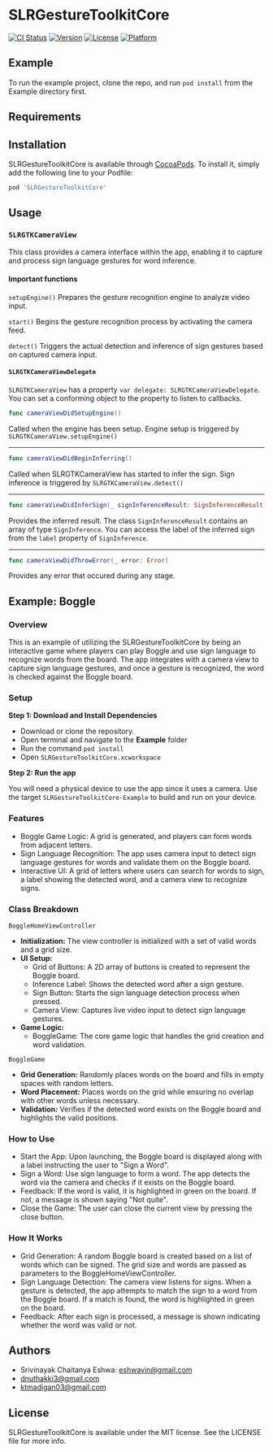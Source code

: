 # SLRGestureToolkitCore

[![CI Status](https://img.shields.io/travis/eshwavin@gmail.com/SLRGestureToolkitCore.svg?style=flat)](https://travis-ci.org/eshwavin@gmail.com/SLRGestureToolkitCore)
[![Version](https://img.shields.io/cocoapods/v/SLRGestureToolkitCore.svg?style=flat)](https://cocoapods.org/pods/SLRGestureToolkitCore)
[![License](https://img.shields.io/cocoapods/l/SLRGestureToolkitCore.svg?style=flat)](https://cocoapods.org/pods/SLRGestureToolkitCore)
[![Platform](https://img.shields.io/cocoapods/p/SLRGestureToolkitCore.svg?style=flat)](https://cocoapods.org/pods/SLRGestureToolkitCore)

## Example

To run the example project, clone the repo, and run `pod install` from the Example directory first.

## Requirements

## Installation

SLRGestureToolkitCore is available through [CocoaPods](https://cocoapods.org). To install
it, simply add the following line to your Podfile:

```ruby
pod 'SLRGestureToolkitCore'
```

## Usage

### `SLRGTKCameraView`
This class provides a camera interface within the app, enabling it to capture and process sign language gestures for word inference.

#### Important functions
`setupEngine()`
Prepares the gesture recognition engine to analyze video input.

`start()`
Begins the gesture recognition process by activating the camera feed.

`detect()` 
Triggers the actual detection and inference of sign gestures based on captured camera input.

#### `SLRGTKCameraViewDelegate`

`SLRGTKCameraView` has a property `var delegate: SLRGTKCameraViewDelegate`. You can set a conforming object to the property to listen to callbacks.

```swift
func cameraViewDidSetupEngine()
```
Called when the engine has been setup. Engine setup is triggered by `SLRGTKCameraView.setupEngine()`

---

```swift
func cameraViewDidBeginInferring()
```
Called when SLRGTKCameraView has started to infer the sign. Sign inference is triggered by `SLRGTKCameraView.detect()`

---


```swift
func cameraViewDidInferSign(_ signInferenceResult: SignInferenceResult)
```
Provides the inferred result. The class `SignInferenceResult` contains an array of type `SignInference`. You can access the label of the inferred sign from the `label` property of `SignInference`.  

---


```swift
func cameraViewDidThrowError(_ error: Error)
```
Provides any error that occured during any stage.

## Example: Boggle

### Overview
This is an example of utilizing the SLRGestureToolkitCore by being an interactive game where players can play Boggle and use sign language to recognize words from the board. The app integrates with a camera view to capture sign language gestures, and once a gesture is recognized, the word is checked against the Boggle board.

### Setup

**Step 1: Download and Install Dependencies**

- Download or clone the repository.
- Open terminal and navigate to the **Example** folder
- Run the command `pod install`
- Open `SLRGestureToolkitCore.xcworkspace`

**Step 2: Run the app**

You will need a physical device to use the app since it uses a camera. Use the target `SLRGestureToolkitCore-Example` to build and run on your device.

### Features

- Boggle Game Logic: A grid is generated, and players can form words from adjacent letters.
- Sign Language Recognition: The app uses camera input to detect sign language gestures for words and validate them on the Boggle board.
- Interactive UI: A grid of letters where users can search for words to sign, a label showing the detected word, and a camera view to recognize signs.

### Class Breakdown

`BoggleHomeViewController`
- **Initialization:** The view controller is initialized with a set of valid words and a grid size.
- **UI Setup:**
	- Grid of Buttons: A 2D array of buttons is created to represent the Boggle board.
	- Inference Label: Shows the detected word after a sign gesture.
	- Sign Button: Starts the sign language detection process when pressed.
	- Camera View: Captures live video input to detect sign language gestures.
- **Game Logic:**
	- BoggleGame: The core game logic that handles the grid creation and word validation.

`BoggleGame`
- **Grid Generation:** Randomly places words on the board and fills in empty spaces with random letters.
- **Word Placement:** Places words on the grid while ensuring no overlap with other words unless necessary.
- **Validation:** Verifies if the detected word exists on the Boggle board and highlights the valid positions.


### How to Use
- Start the App: Upon launching, the Boggle board is displayed along with a label instructing the user to "Sign a Word".
- Sign a Word: Use sign language to form a word. The app detects the word via the camera and checks if it exists on the Boggle board.
- Feedback: If the word is valid, it is highlighted in green on the board. If not, a message is shown saying "Not quite".
- Close the Game: The user can close the current view by pressing the close button.


### How It Works
- Grid Generation: A random Boggle board is created based on a list of words which can be signed. The grid size and words are passed as parameters to the BoggleHomeViewController.
- Sign Language Detection: The camera view listens for signs. When a gesture is detected, the app attempts to match the sign to a word from the Boggle board. If a match is found, the word is highlighted in green on the board.
- Feedback: After each sign is processed, a message is shown indicating whether the word was valid or not.

## Authors

- Srivinayak Chaitanya Eshwa: eshwavin@gmail.com 
- dnuthakki3@gmail.com
- ktmadigan03@gmail.com

## License

SLRGestureToolkitCore is available under the MIT license. See the LICENSE file for more info.
